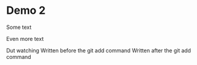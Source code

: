 # Demo 2

Some text

Even more text

Dut watching
Written before the git add command
Written after the git add command